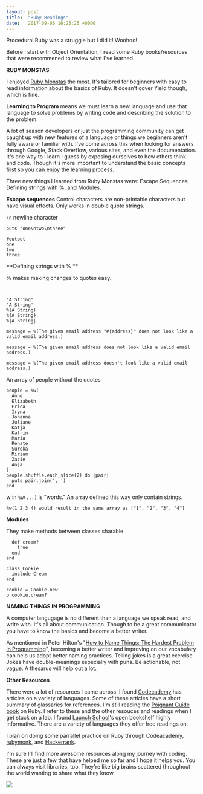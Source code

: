```yaml
---
layout: post
title:  "Ruby Readings"
date:   2017-09-06 16:25:25 +0000
---
```



Procedural Ruby was a struggle but I did it! Woohoo!

Before I start with Object Orientation, I read some Ruby books/resources that were recommened to review what I've learned.

**RUBY MONSTAS**

I enjoyed [Ruby Monstas](http://ruby-for-beginners.rubymonstas.org/print.html) the most. It's tailored for beginners with easy to read information about the basics of Ruby. It doesn't cover Yield though, which is fine. 

**Learning to Program** means we must learn a new language and use that language to solve problems by writing code and describing the solution to the problem.

A lot of season developers or just the programming community can get caught up with new features of a language or things we beginners aren't fully aware or familiar with. I've come across this when looking for answers through Google, Stack Overflow, various sites, and even the documentation. It's one way to I learn I guess by exposing ourselves to how others think and code. Though it's more important to understand the basic concepts first so you can enjoy the learning process.

Three new things I learned from Ruby Monstas were: Escape Sequences, Defining strings with %, and Modules.

**Escape sequences**
Control characters are non-printable characters but have visual effects. Only works in double quote strings.

``` \n ``` newline character

```
puts "one\ntwo\nthree"

#output
one
two
three
```

**Defining strings with % **

% makes making changes to quotes easy.

``` %[any-character]The actual string[the same character]


"A String"
'A String'
%(A String)
%{A String}
%|A String|
```

```
message = %(The given email address "#{address}" does not look like a valid email address.)

message = %(The given email address does not look like a valid email address.)

message = %(The given email address doesn't look like a valid email address.)
```

An array of people without the quotes

```
people = %w(
  Anne
  Elizabeth
  Erica
  Iryna
  Johanna
  Juliane
  Katja
  Katrin
  Maria
  Renate
  Sureka
  Miriam
  Zazie
  Anja
)
people.shuffle.each_slice(2) do |pair|
  puts pair.join(', ')
end
```

w in ```%w(...)``` is "words." An array defined this way only contain strings.

```
%w(1 2 3 4) would result in the same array as ["1", "2", "3", "4"]
```

**Modules**

They make methods between classes sharable

```
  def cream?
    true
  end
end

class Cookie
  include Cream
end

cookie = Cookie.new
p cookie.cream?
```

**NAMING THINGS IN PROGRAMMING**

A computer langugage is no different than a language we speak read, and write with. It's all about communication. Though to be a great communicator you have to know the basics and become a better writer.

As mentioned in Peter Hilton's "[How to Name Things: The Hardest Problem in Programming](https://www.slideshare.net/pirhilton/how-to-name-things-the-hardest-problem-in-programming)", becoming a better writer and improving on our vocabulary can help us adopt better naming practices. Telling jokes is a great exercise. Jokes have double-meanings especially with puns. Be actionable, not vague. A thesarus will help out a lot.

**Other Resources**

There were a lot of resources I came across. I found [Codecademy](https://www.codecademy.com/articles) has articles on a variety of languages. Some of these articles have a short summary of glassaries for references. I'm still reading the [Poignant Guide book](http://poignant.guide/book/) on Ruby. I refer to these and the other resouces and readings when I get stuck on a lab. I found [Launch School](https://launchschool.com/books)'s open bookshelf highly informative. There are a variety of languages they offer free readings on.

I plan on doing some parrallel practice on Ruby through Codeacademy, [rubymonk](https://rubymonk.com/), and [Hackerrank](https://www.hackerrank.com). 

I'm sure I'll find more awesome resources along my journey with coding. These are just a few that have helped me so far and I hope it helps you. You can always visit libraries, too. They're like big brains scattered throughout the world wanting to share what they know.

![](http://i.imgur.com/T4iO2la.jpg)


